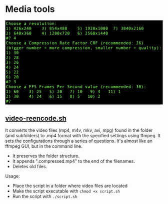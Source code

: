 Media tools
===========

![](video-reencode/video-reencode.png)

[video-reencode.sh](video-reencode.sh)
-----------------

It converts the video files (mp4, m4v, mkv, avi, mpg) found in the folder (and subfolders) to .mp4 format with the specified settings using ffmpeg. It sets the configurations through a series of questions. It's almost like an ffmpeg GUI, but in the command line.

- It preserves the folder structure. 
- It appends ".compressed.mp4" to the end of the filenames. 
- Deletes old files.

Usage:

- Place the script in a folder where video files are located
- Make the script executable with `chmod +x script.sh`
- Run the script with `./script.sh`
